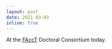 ```yaml
---
layout: post
date: 2021-03-03
inline: true
---
```


At the <a href="https://facctconference.org/2021/programschedule.html" target="_blank">FAccT</a> Doctoral Consortium today.
